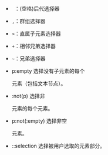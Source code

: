 * ` `：(空格)后代选择器
* `,`：群组选择器
* `>`：直属子元素选择器
* `+`：相邻兄弟选择器
* `~`：兄弟选择器

* p:empty 选择没有子元素的每个 <p> 元素（包括文本节点）。
* :not(p) 选择非 <p> 元素的每个元素。
* p:not(:empty) 选择非空 <p> 元素。
* ::selection 选择被用户选取的元素部分。
